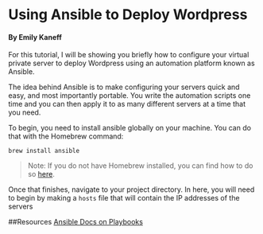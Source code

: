 # Using Ansible to Deploy Wordpress
#### By Emily Kaneff

For this tutorial, I will be showing you briefly how to configure your virtual private server to deploy Wordpress using an automation platform known as Ansible. 

The idea behind Ansible is to make configuring your servers quick and easy, and most importantly portable. You write the automation scripts one time and you can then apply it to as many different servers at a time that you need. 

To begin, you need to install ansible globally on your machine. You can do that with the Homebrew command:

```shell
brew install ansible
```
>Note: If you do not have Homebrew installed, you can find how to do so [here](https://brew.sh/).

Once that finishes, navigate to your project directory. In here, you will need to begin by making a `hosts` file that will contain the IP addresses of the servers 





<a name="resources"></a>
##Resources
[Ansible Docs on Playbooks](http://docs.ansible.com/ansible/playbooks.html)
